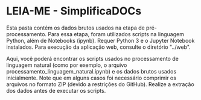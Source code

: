 # LEIA-ME - SimplificaDOCs

Esta pasta contém os dados brutos usados na etapa de pré-processamento. Para essa etapa, foram utilizados scripts na linguagem Python, além de Notebooks (ipynb). Requer Python 3 e o Jupyter Notebook instalados. Para execução da aplicação web, consulte o diretório "../web". 

Aqui, você poderá encontrar os scripts usados no processamento de linguagem natural (como por exemplo, o arquivo processamento_linguagem_natural.ipynb) e os dados brutos usados inicialmente. Note que em alguns casos foi necessário comprimir os arquivos no formato ZIP (devido a restrições do GitHub). Realize a extração dos dados antes de executar os scripts.